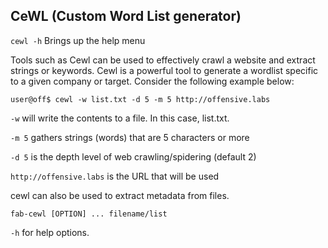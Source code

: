 ## CeWL (Custom Word List generator)

``cewl -h`` Brings up the help menu

Tools such as Cewl can be used to effectively crawl a website and extract strings or keywords. Cewl is a powerful tool to generate a wordlist specific to a given company or target. Consider the following example below:

``user@off$ cewl -w list.txt -d 5 -m 5 http://offensive.labs``

``-w`` will write the contents to a file. In this case, list.txt.

``-m 5`` gathers strings (words) that are 5 characters or more

``-d 5`` is the depth level of web crawling/spidering (default 2)

``http://offensive.labs`` is the URL that will be used

cewl can also be used to extract metadata from files.

``fab-cewl [OPTION] ... filename/list``

``-h`` for help options.
